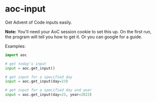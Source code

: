 # aoc-input
Get Advent of Code inputs easily.

**Note:** You'll need your AoC session cookie to set this up. On the first run, the program will tell you how to get it. Or you can google for a guide.

Examples:
```Python
import aoc

# get today's input
input = aoc.get_input()

# get input for a specified day
input = aoc.get_input(day=23)

# get input for a specified day and year
input = aoc.get_input(day=23, year=2023)
```
